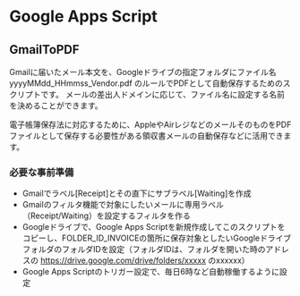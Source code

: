 # Google Apps Script

## GmailToPDF

Gmailに届いたメール本文を、Googleドライブの指定フォルダにファイル名 yyyyMMdd_HHmmss_Vendor.pdf のルールでPDFとして自動保存するためのスクリプトです。
メールの差出人ドメインに応じて、ファイル名に設定する名前を決めることができます。

電子帳簿保存法に対応するために、AppleやAirレジなどのメールそのものをPDFファイルとして保存する必要性がある領収書メールの自動保存などに活用できます。

### 必要な事前準備

- Gmailでラベル[Receipt]とその直下にサブラベル[Waiting]を作成
- Gmailのフィルタ機能で対象にしたいメールに専用ラベル（Receipt/Waiting）を設定するフィルタを作る
- Googleドライブで、Google Apps Scriptを新規作成してこのスクリプトをコピーし、FOLDER_ID_INVOICEの箇所に保存対象としたいGoogleドライブフォルダのフォルダIDを設定（フォルダIDは、フォルダを開いた時のアドレスの https://drive.google.com/drive/folders/xxxxx のxxxxxx）
- Google Apps Scriptのトリガー設定で、毎日6時など自動稼働するように設定
